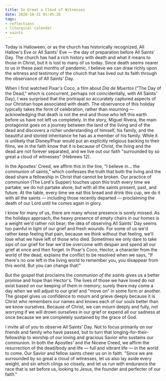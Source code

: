 ```yaml
---
title: So Great a Cloud of Witnesses
date: 2020-10-31 01:45:28
tags:
- reflections
- liturgical calendar
- saints
---
```

Today is Halloween, or as the church has historically recognized, All Hallow's Eve or All Saints' Eve — the day of preparation before All Saints' Day. The church has had a rich history with death and what it means to those in Christ, but it is lost to many of us today. Since death seems nearer to us in these past months of pandemic, I believe we can draw richly upon the witness and testimony of the church that has lived out its faith through the observance of All Saints' Day.

When I first watched Pixar's Coco, a film about *Día de Muertos* ("The Day of the Dead," which is concurrent, perhaps not coincidentally, with All Saints' Day), I was surprised that the portrayal so accurately captured aspects of our Christian hope associated with death. The observance of this holiday typically takes the form of celebration, rather than mourning — acknowledging that death is not the end and those who left this earth before us have not left us completely. In the story, Miguel Rivera, the main protagonist goes on a journey between the land of the living and of the dead and discovers a richer understanding of himself, his family, and the beautiful and storied inheritance he has as a member of his family. While it is unlikely that Disney/Pixar would put an explicitly religious backing to their films, we in the faith know that it is because of Christ, the living and the dead are not forever separated, and we live out our faith "surrounded by so great a cloud of witnesses" (Hebrews 12).

In the Apostles' Creed, we affirm this in the line, "I believe in… the communion of saints," which confesses the truth that both the living and the dead share a fellowship in Christ that cannot be broken. Our practice of communion (The Lord's Supper) touches upon this truth every time we partake; we do not partake alone, but with all the saints present, past, and future. At the table, every time we eat this bread and drink this cup, we do it with all the saints — including those recently departed — proclaiming the death of our Lord until he comes again in glory.

I know for many of us, there are many whose presence is sorely missed. As the holidays approach, the heavy presence of empty chairs in our homes is a weight we'd rather not bear; the idea of observing All Saints' Day seems too painful in light of our grief and fresh wounds. For some of us we'd rather keep feeling that pain, because we think without that feeling, we'll lose what we have left of those who died. Sometimes we only dare to take sips of our grief for fear we'd be overcome with despair and spend all our grief at once and then forget. In Pixar's Coco, Hector, a character from the world of the dead, explains the conflict to be resolved when we says, "If there's no one left in the living world to remember you, you disappear from this world. But you can change that!"

But the gospel that proclaims the *communion of the saints* gives us a better promise and hope than Hector's. The lives of those we have loved do not exist based on our keeping of them in memory; surely there may come a day when we will adjust to our grief and "move on" in some form or another. The gospel gives us confidence to mourn and grieve deeply because it is Christ who remembers our names and knows each of our souls better than we know ourselves. Because of Christ, we can mourn deeply and fully, not worrying if we will drown ourselves in our grief or expend all our sadness at once because we are completely sustained by the grace of God.

I invite all of you to observe All Saints' Day. Not to focus primarily on our friends and family who have passed, but to turn that longing-for-their-fellowship to worship of our loving and gracious Savior who sustains our communion. In both the Apostles' and the Nicene Creed, we affirm the resurrection of the dead/body and life — full and vibrant life — in the world to come. Our Savior and fellow saints cheer us on in faith. "Since we are surrounded by so great a cloud of witnesses, let us also lay aside every weight, and sin which clings so closely, and let us run with endurance the race that is set before us, looking to Jesus, the founder and perfecter of our faith."